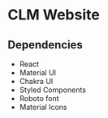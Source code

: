 # CLM Website

## Dependencies

- React
- Material UI
- Chakra UI
- Styled Components
- Roboto font
- Material Icons